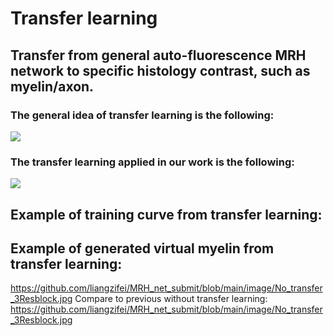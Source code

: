 # Transfer learning 
## Transfer from general auto-fluorescence MRH network to specific histology contrast, such as myelin/axon.

### The general idea of transfer learning is the following:

![](https://github.com/liangzifei/MRH_net_submit/blob/main/image/transfer_learning_general.png)

### The transfer learning applied in our work is the following:

![](https://github.com/liangzifei/MRH_net_submit/blob/main/image/Network.jpg)

## Example of training curve from transfer learning:

## Example of generated virtual myelin from transfer learning:
https://github.com/liangzifei/MRH_net_submit/blob/main/image/No_transfer_3Resblock.jpg
Compare to previous without transfer learning:
https://github.com/liangzifei/MRH_net_submit/blob/main/image/No_transfer_3Resblock.jpg
